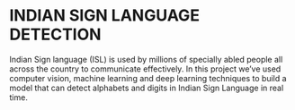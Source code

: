 # INDIAN SIGN LANGUAGE DETECTION
 
Indian Sign language (ISL) is used by millions of specially abled people all across the country to communicate effectively. In this project we’ve used computer vision, machine learning and deep learning techniques to build a model that can detect alphabets and digits in Indian Sign Language in real time.

